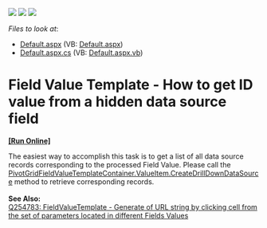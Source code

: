<!-- default badges list -->
![](https://img.shields.io/endpoint?url=https://codecentral.devexpress.com/api/v1/VersionRange/128577120/21.2.3%2B)
[![](https://img.shields.io/badge/Open_in_DevExpress_Support_Center-FF7200?style=flat-square&logo=DevExpress&logoColor=white)](https://supportcenter.devexpress.com/ticket/details/E3278)
[![](https://img.shields.io/badge/📖_How_to_use_DevExpress_Examples-e9f6fc?style=flat-square)](https://docs.devexpress.com/GeneralInformation/403183)
<!-- default badges end -->
<!-- default file list -->
*Files to look at*:

* [Default.aspx](./CS/WebSite/Default.aspx) (VB: [Default.aspx](./VB/WebSite/Default.aspx))
* [Default.aspx.cs](./CS/WebSite/Default.aspx.cs) (VB: [Default.aspx.vb](./VB/WebSite/Default.aspx.vb))
<!-- default file list end -->
# Field Value Template - How to get ID value from a hidden data source field
<!-- run online -->
**[[Run Online]](https://codecentral.devexpress.com/e3278/)**
<!-- run online end -->


<p>The easiest way to accomplish this task is to get a list of all data source records corresponding to the processed Field Value. Please call the <a href="http://documentation.devexpress.com/#AspNet/DevExpressWebASPxPivotGridPivotGridFieldValueTemplateContainerMembersTopicAll">PivotGridFieldValueTemplateContainer.ValueItem.CreateDrillDownDataSource</a> method to retrieve corresponding records.<br /><br /><b>See Also:</b> <br /><a href="https://www.devexpress.com/Support/Center/p/Q254783">Q254783: FieldValueTemplate - Generate of URL string by clicking cell from the set of parameters located in different Fields Values</a></p>

<br/>


